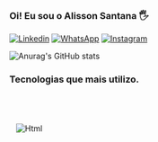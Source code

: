 ### Oi! Eu sou o Alisson Santana 🖐

[![Linkedin](https://img.shields.io/badge/LinkedIn-0077B5?style=for-the-badge&logo=linkedin&logoColor=white)](https://www.linkedin.com/in/alissonsb/)
[![WhatsApp](https://img.shields.io/badge/WhatsApp-25D366?style=for-the-badge&logo=whatsapp&logoColor=white)](https://wa.me/5544991770106)
[![Instagram](https://img.shields.io/badge/Instagram-E4405F?style=for-the-badge&logo=instagram&logoColor=white)](https://www.instagram.com/alissonpromoter44/)

![Anurag's GitHub stats](https://github-readme-stats.vercel.app/api?username=alisson98sb&show_icons=true&theme=gruvbox)

### Tecnologias que mais utilizo. 

<div style="display: inline_block"> <br/>
 <img onClick="/" align="center" alt="" src="https://img.shields.io/badge/Node.js-43853D?style=for-the-badge&logo=node.js&logoColor=white"/>
 <img align="center" alt="" src="https://img.shields.io/badge/React-20232A?style=for-the-badge&logo=react&logoColor=61DAFB"/>
 <img align="center" alt="" src="https://img.shields.io/badge/React_Native-20232A?style=for-the-badge&logo=react&logoColor=61DAFB"/>
 <img align="center" alt="" src="https://img.shields.io/badge/AngularJS-E23237?style=for-the-badge&logo=angularjs&logoColor=white"/> <br/> <br/> 

 <img align="center" alt="" src="https://img.shields.io/badge/Express.js-404D59?style=for-the-badge"/>
 <img align="center" alt="" src="https://img.shields.io/badge/Sass-CC6699?style=for-the-badge&logo=sass&logoColor=white"/>
 <img align="center" alt="" src="https://img.shields.io/badge/TypeScript-007ACC?style=for-the-badge&logo=typescript&logoColor=white"/>
 <img align="center" alt="Html" src="https://img.shields.io/badge/HTML5-E34F26?style=for-the-badge&logo=html5&logoColor=white" />
</div>
